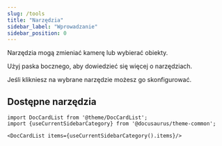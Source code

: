 ```yaml
---
slug: /tools
title: "Narzędzia"
sidebar_label: "Wprowadzanie"
sidebar_position: 0
---
```



Narzędzia mogą zmieniać kamerę lub wybierać obiekty.

Użyj paska bocznego, aby dowiedzieć się więcej o narzędziach.

Jeśli klikniesz na wybrane narzędzie możesz go skonfigurować.

## Dostępne narzędzia

```mdx-code-block
import DocCardList from '@theme/DocCardList';
import {useCurrentSidebarCategory} from '@docusaurus/theme-common';

<DocCardList items={useCurrentSidebarCategory().items}/>
```
